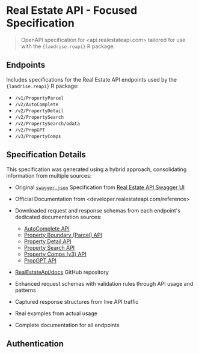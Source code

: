 # Real Estate API - Focused Specification

> OpenAPI specification for <api.realestateapi.com> tailored for use with the `{landrise.reapi}` R package.

## Endpoints

Includes specifications for the Real Estate API endpoints used by the `{landrise.reapi}` R package:

- `/v1/PropertyParcel`
- `/v2/AutoComplete`
- `/v2/PropertyDetail`
- `/v2/PropertySearch`
- `/v2/PropertySearch/odata`
- `/v2/PropGPT`
- `/v3/PropertyComps`

## Specification Details

This specification was generated using a hybrid approach, consolidating information from multiple sources:

- Original [`swagger.json`](https://api.realestateapi.com/swagger.json) Specification from [Real Estate API Swagger UI](https://api.realestateapi.com/swagger#/v2)

- Official Documentation from <developer.realestateapi.com/reference> 

- Downloaded request and response schemas from each endpoint's dedicated documentation sources:
  - [AutoComplete API](https://developer.realestateapi.com/reference/autocomplete-api.md)
  - [Property Boundary (Parcel) API](https://developer.realestateapi.com/reference/property-parcel-api.md)
  - [Property Detail API](https://developer.realestateapi.com/reference/property-detail-api-1.md)
  - [Property Search API](https://developer.realestateapi.com/reference/property-search-api.md)
  - [Property Comps (v3) API](https://developer.realestateapi.com/reference/v3-comps-response-object.md)
  - [PropGPT API](https://developer.realestateapi.com/reference/propgpt-api.md)

- [RealEstateApi/docs](https://github.com/RealEstateApi/docs) GitHub repository

- Enhanced request schemas with validation rules through API usage and patterns
- Captured response structures from live API traffic
- Real examples from actual usage
- Complete documentation for all endpoints

## Authentication

<SecurityDefinitions />
